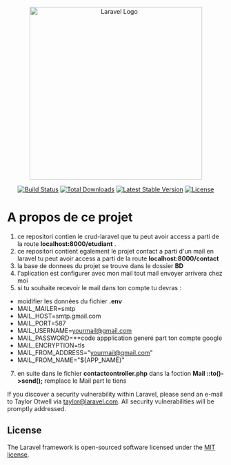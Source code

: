 <p align="center"><a href="https://laravel.com" target="_blank"><img src="https://raw.githubusercontent.com/laravel/art/master/logo-lockup/5%20SVG/2%20CMYK/1%20Full%20Color/laravel-logolockup-cmyk-red.svg" width="400" alt="Laravel Logo"></a></p>

<p align="center">
<a href="https://github.com/laravel/framework/actions"><img src="https://github.com/laravel/framework/workflows/tests/badge.svg" alt="Build Status"></a>
<a href="https://packagist.org/packages/laravel/framework"><img src="https://img.shields.io/packagist/dt/laravel/framework" alt="Total Downloads"></a>
<a href="https://packagist.org/packages/laravel/framework"><img src="https://img.shields.io/packagist/v/laravel/framework" alt="Latest Stable Version"></a>
<a href="https://packagist.org/packages/laravel/framework"><img src="https://img.shields.io/packagist/l/laravel/framework" alt="License"></a>
</p>

A propos de ce projet
=====================

1. ce repositori contien le crud-laravel que tu peut avoir access a parti de la route **localhost:8000/etudiant** .
2. ce repositori contient egalement le projet contact a parti d'un mail en laravel tu peut avoir access a parti de la route **localhost:8000/contact**
3. la base de donnees du projet se trouve dans le dossier **BD**
4. l'aplication est configurer avec mon mail tout mail envoyer arrivera chez moi
5. si tu souhaite recevoir le mail dans ton compte tu devras :
- moidifier les données du fichier **.env**
- MAIL_MAILER=smtp
- MAIL_HOST=smtp.gmail.com
- MAIL_PORT=587
- MAIL_USERNAME=yourmail@gmail.com
- MAIL_PASSWORD=**code appplication generé part ton compte google
- MAIL_ENCRYPTION=tls
- MAIL_FROM_ADDRESS="yourmail@gmail.com"
- MAIL_FROM_NAME="${APP_NAME}"
7. en suite dans le fichier **contactcontroller.php** dans la foction **Mail ::to()->send();** remplace le Mail part  le tiens


If you discover a security vulnerability within Laravel, please send an e-mail to Taylor Otwell via [taylor@laravel.com](mailto:taylor@laravel.com). All security vulnerabilities will be promptly addressed.

## License

The Laravel framework is open-sourced software licensed under the [MIT license](https://opensource.org/licenses/MIT).
